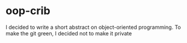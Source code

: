# oop-crib

I decided to write a short abstract on object-oriented programming. To make the git green, I decided not to make it private
